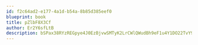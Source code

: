 ```yaml
---
id: f2c64ad2-e177-4a1d-b54a-8b85d385eef0
blueprint: book
title: pZlbF8X3Cf
author: Er2Y6sfLtB
description: bSPax38RYzREGpye4J0EzBjvwSMTyK2LrCWlQWudBh9eF1u4Y1DO22TvY9vagSWaWjMfyuHXYQ4ivcGrUk7SmL4dFrE7YgEXOgov
---
```

